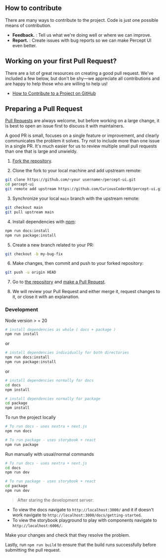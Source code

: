 ## How to contribute

There are many ways to contribute to the project. Code is just one possible means of contribution.
- **Feedback.** : Tell us what we're doing well or where we can improve.
- **Report.** : Create issues with bug reports so we can make Percept UI even better.

## Working on your first Pull Request?

There are a lot of great resources on creating a good pull request. We've included a few below, but don't be shy—we appreciate all contributions and are happy to help those who are willing to help us!

- [How to Contribute to a Project on GitHub](https://egghead.io/courses/how-to-contribute-to-an-open-source-project-on-github)

## Preparing a Pull Request

[Pull Requests](https://docs.github.com/en/free-pro-team@latest/github/collaborating-with-issues-and-pull-requests/creating-a-pull-request) are always welcome, but before working on a large change, it is best to open an issue first to discuss it with maintainers.

A good PR is small, focuses on a single feature or improvement, and clearly communicates the problem it solves. Try not to include more than one issue in a single PR. It's much easier for us to review multiple small pull requests than one that is large and unwieldy.

1. [Fork the repository](https://docs.github.com/en/free-pro-team@latest/github/getting-started-with-github/fork-a-repo).

2. Clone the fork to your local machine and add upstream remote:

```sh
git clone https://github.com/<your username>/percept-ui.git
cd percept-ui
git remote add upstream https://github.com/CuriousCoder00/percept-ui.git
```

3. Synchronize your local `main` branch with the upstream remote:

```sh
git checkout main
git pull upstream main
```

4. Install dependencies with [npm](https://www.npmjs.com/):

```sh
npm run docs:install
npm run package:install
```


5. Create a new branch related to your PR:

```sh
git checkout -b my-bug-fix
```

6. Make changes, then commit and push to your forked repository:

```sh
git push -u origin HEAD
```
7. Go to [the repository](https://github.com/CuriousCoder00/percept-ui/pulls) and [make a Pull Request](https://docs.github.com/en/free-pro-team@latest/github/collaborating-with-issues-and-pull-requests/creating-a-pull-request).

8. We will review your Pull Request and either merge it, request changes to it, or close it with an explanation.

### Development

Node version > = 20

```bash
# install dependencies as whole ( docs + package )
npm run install
```

or

```bash
# install dependencies individually for both directories
npm run docs:install
npm run package:install
```

 or

```bash
# install dependencies normally for docs
cd docs
npm install

# install dependencies normally for package
cd package
npm install
```

To run the project locally
```bash
# To run docs - uses nextra + next.js
npm run docs

# To run package - uses storybook + react
npm run package
```

Run manually with usual/normal commands
```bash
# To run docs - uses nextra + next.js
cd docs
npm run dev

# To run package - uses storybook + react
cd package
npm run dev
```

> After staring the development server:
- To view the docs navigate to `http://localhost:3000/` and it if doesn't work navigate to `http://localhost:3000/docs/getting-started`.
- To view the storybook playground to play with components navigate to `http://localhost:6006/`.

Make your changes and check that they resolve the problem.

Lastly, run `npm run build` to ensure that the build runs successfully before submitting the pull request.
